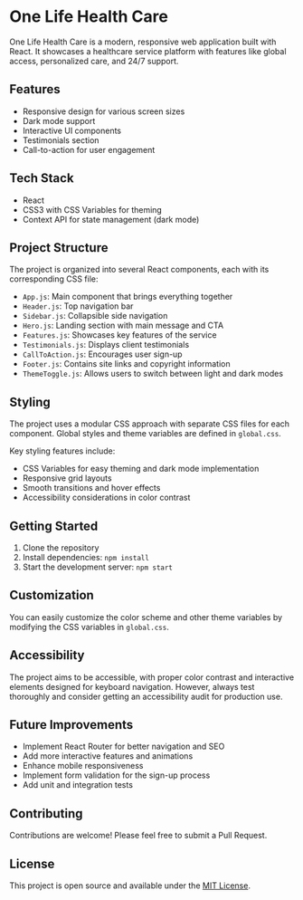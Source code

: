 # One Life Health Care

One Life Health Care is a modern, responsive web application built with React. It showcases a healthcare service platform with features like global access, personalized care, and 24/7 support.

## Features

- Responsive design for various screen sizes
- Dark mode support
- Interactive UI components
- Testimonials section
- Call-to-action for user engagement

## Tech Stack

- React
- CSS3 with CSS Variables for theming
- Context API for state management (dark mode)

## Project Structure

The project is organized into several React components, each with its corresponding CSS file:

- `App.js`: Main component that brings everything together
- `Header.js`: Top navigation bar
- `Sidebar.js`: Collapsible side navigation
- `Hero.js`: Landing section with main message and CTA
- `Features.js`: Showcases key features of the service
- `Testimonials.js`: Displays client testimonials
- `CallToAction.js`: Encourages user sign-up
- `Footer.js`: Contains site links and copyright information
- `ThemeToggle.js`: Allows users to switch between light and dark modes

## Styling

The project uses a modular CSS approach with separate CSS files for each component. Global styles and theme variables are defined in `global.css`.

Key styling features include:

- CSS Variables for easy theming and dark mode implementation
- Responsive grid layouts
- Smooth transitions and hover effects
- Accessibility considerations in color contrast

## Getting Started

1. Clone the repository
2. Install dependencies: `npm install`
3. Start the development server: `npm start`

## Customization

You can easily customize the color scheme and other theme variables by modifying the CSS variables in `global.css`.

## Accessibility

The project aims to be accessible, with proper color contrast and interactive elements designed for keyboard navigation. However, always test thoroughly and consider getting an accessibility audit for production use.

## Future Improvements

- Implement React Router for better navigation and SEO
- Add more interactive features and animations
- Enhance mobile responsiveness
- Implement form validation for the sign-up process
- Add unit and integration tests

## Contributing

Contributions are welcome! Please feel free to submit a Pull Request.

## License

This project is open source and available under the [MIT License](LICENSE).
